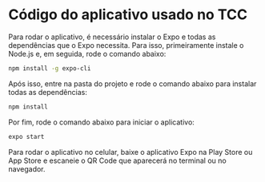 # Código do aplicativo usado no TCC

Para rodar o aplicativo, é necessário instalar o Expo e todas as dependências
que o Expo necessita. Para isso, primeiramente instale o Node.js e, em seguida, rode o comando abaixo:

```bash
npm install -g expo-cli
```

Após isso, entre na pasta do projeto e rode o comando abaixo para instalar todas as dependências:

```bash
npm install
```

Por fim, rode o comando abaixo para iniciar o aplicativo:

```bash
expo start
```

Para rodar o aplicativo no celular, baixe o aplicativo Expo na Play Store ou App Store e escaneie o QR Code que aparecerá no terminal ou no navegador.
